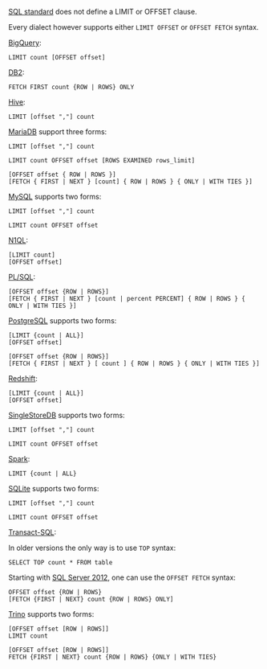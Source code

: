 [SQL standard][] does not define a LIMIT or OFFSET clause.

Every dialect however supports either `LIMIT OFFSET` or `OFFSET FETCH` syntax.

[BigQuery][]:

    LIMIT count [OFFSET offset]

[DB2][]:

    FETCH FIRST count {ROW | ROWS} ONLY

[Hive][]:

    LIMIT [offset ","] count

[MariaDB][] support three forms:

    LIMIT [offset ","] count

    LIMIT count OFFSET offset [ROWS EXAMINED rows_limit]

    [OFFSET offset { ROW | ROWS }]
    [FETCH { FIRST | NEXT } [count] { ROW | ROWS } { ONLY | WITH TIES }]

[MySQL][] supports two forms:

    LIMIT [offset ","] count

    LIMIT count OFFSET offset

[N1QL][]:

    [LIMIT count]
    [OFFSET offset]

[PL/SQL][]:

    [OFFSET offset {ROW | ROWS}]
    [FETCH { FIRST | NEXT } [count | percent PERCENT] { ROW | ROWS } { ONLY | WITH TIES }]

[PostgreSQL][] supports two forms:

    [LIMIT {count | ALL}]
    [OFFSET offset]

    [OFFSET offset {ROW | ROWS}]
    [FETCH { FIRST | NEXT } [ count ] { ROW | ROWS } { ONLY | WITH TIES }]

[Redshift][]:

    [LIMIT {count | ALL}]
    [OFFSET offset]

[SingleStoreDB][] supports two forms:

    LIMIT [offset ","] count

    LIMIT count OFFSET offset

[Spark][]:

    LIMIT {count | ALL}

[SQLite][] supports two forms:

    LIMIT [offset ","] count

    LIMIT count OFFSET offset

[Transact-SQL][]:

In older versions the only way is to use `TOP` syntax:

    SELECT TOP count * FROM table

Starting with [SQL Server 2012][], one can use the `OFFSET FETCH` syntax:

    OFFSET offset {ROW | ROWS}
    [FETCH {FIRST | NEXT} count {ROW | ROWS} ONLY]

[Trino][] supports two forms:

    [OFFSET offset [ROW | ROWS]]
    LIMIT count

    [OFFSET offset [ROW | ROWS]]
    FETCH {FIRST | NEXT} count {ROW | ROWS} {ONLY | WITH TIES}

[sql standard]: https://jakewheat.github.io/sql-overview/sql-2008-foundation-grammar.html#query-specification
[bigquery]: https://cloud.google.com/bigquery/docs/reference/standard-sql/query-syntax#limit_and_offset_clause
[db2]: https://www.ibm.com/docs/en/db2/9.7?topic=queries-subselect#r0000875__fet1st
[hive]: https://cwiki.apache.org/confluence/display/Hive/LanguageManual+Select#LanguageManualSelect-LIMITClause
[mariadb]: https://mariadb.com/kb/en/select/
[mysql]: https://dev.mysql.com/doc/refman/8.0/en/select.html
[n1ql]: https://docs.couchbase.com/server/current/n1ql/n1ql-language-reference/select-syntax.html#limit-clause
[pl/sql]: https://docs.oracle.com/database/121/SQLRF/statements_10002.htm#BABBADDD
[postgresql]: https://www.postgresql.org/docs/current/sql-select.html
[redshift]: https://docs.aws.amazon.com/redshift/latest/dg/r_SELECT_synopsis.html
[singlestoredb]: https://docs.singlestore.com/managed-service/en/reference/sql-reference/data-manipulation-language-dml/select.html
[spark]: https://spark.apache.org/docs/latest/sql-ref-syntax-qry-select.html
[sqlite]: https://www.sqlite.org/lang_select.html
[transact-sql]: https://stackoverflow.com/questions/603724/how-to-implement-limit-with-sql-server
[sql server 2012]: https://docs.microsoft.com/en-us/previous-versions/sql/sql-server-2012/ms188385(v=sql.110)?redirectedfrom=MSDN
[trino]: https://github.com/trinodb/trino/blob/c7b26825218d5d11e9469984977dee6856f362ff/core/trino-parser/src/main/antlr4/io/trino/sql/parser/SqlBase.g4#L212

